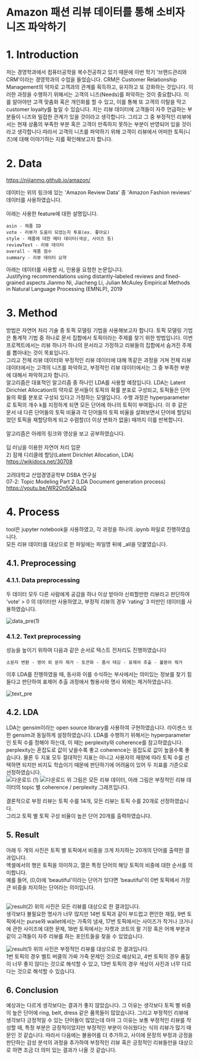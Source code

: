 # Amazon 패션 리뷰 데이터를 통해 소비자 니즈 파악하기

# 1. Introduction

저는 경영학과에서 컴퓨터공학을 복수전공하고 있기 때문에 이번 학기 '브랜드관리와 CRM'이라는 경영학과의 수업을 들었습니다. CRM은 Customer Relationship Management의 약자로 고객과의 관계를 획득하고, 유지하고 또 강화하는 것입니다. 이러한 과정을 수행하기 위해서는 고객의 니즈(Needs)를 파악하는 것이 중요합니다. 이를 알아야만 고객 맞춤화 혹은 개인화를 할 수 있고, 이를 통해 또 고객의 이탈을 막고 customer loyalty를 높일 수 있습니다. 저는 리뷰 데이터에 고객들이 자주 언급하는 부분들이 니즈와 밀접한 관계가 있을 것이라고 생각합니다. 그리고 그 중 부정적인 리뷰에서는 현재 상품의 부족한 부분 혹은 고객이 만족하지 못하는 부분이 반영되어 있을 것이라고 생각합니다.따라서 고객의 니즈를 파악하기 위해 고객이 리뷰에서 어떠한 토픽(니즈)에 대해 이야기하는 지를 확인해보고자 합니다.

# 2. Data

https://nijianmo.github.io/amazon/

데이터는 위의 링크에 있는 'Amazon Review Data' 중 'Amazon Fashion reviews' 데이터를 사용하였습니다.<br>
<br>
아래는 사용한 feature에 대한 설명입니다.

```
asin - 제품 ID
vote - 리뷰가 도움이 되었는지 투표(ex. 좋아요)
style - 제품에 대한 메타 데이터(색상, 사이즈 등)
reviewText - 리뷰 데이터
overall - 제품 점수
summary - 리뷰 데이터 요약
```

아래는 데이터를 사용할 시, 인용을 요청한 논문입니다.<br>
Justifying recommendations using distantly-labeled reviews and fined-grained aspects
Jianmo Ni, Jiacheng Li, Julian McAuley
Empirical Methods in Natural Language Processing (EMNLP), 2019

# 3. Method

방법은 자연어 처리 기술 중 토픽 모델링 기법을 사용해보고자 합니다. 토픽 모델링 기법은 통계적 기법 중 하나로 문서 집합에서 토픽이라는 주제를 찾기 위한 방법입니다. 이번 프로젝트에서는 리뷰 하나가 하나의 문서라고 가정하고 리뷰들의 집합에서 숨겨진 주제를 뽑아내는 것이 목표입니다. <br>
그리고 전체 리뷰 데이터와 부정적인 리뷰 데이터에 대해 똑같은 과정을 거쳐 전체 리뷰 데이터에서는 고객의 니즈를 파악하고, 부정적인 리뷰 데이터에서는 그 중 부족한 부분에 대해서 파악하고자 합니다.<br>
알고리즘은 대표적인 알고리즘 중 하나인 LDA를 사용할 예정입니다. LDA는 Latent Dirichlet Allocation의 약자로 문서들이 토픽의 확률 분포로 구성되고, 토픽들은 단어들의 확률 분포로 구성되 있다고 가정하는 모델입니다. 수행 과정은 hyperparameter로 토픽의 개수 k를 지정하게 되면 모든 단어에 하나의 토픽이 부여됩니다. 이 후 같은 문서 내 다른 단어들의 토픽 비율과 각 단어들의 토픽 비율을 살펴보면서 단어에 할당되었던 토픽을 재할당하게 되고 수렴할(더 이상 변화가 없을) 때까지 이를 반복합니다.<br>
<br>
알고리즘은 아래의 링크와 영상을 보고 공부하였습니다.<br>
<br>
딥 러닝을 이용한 자연어 처리 입문<br> 2) 잠재 디리클레 할당(Latent Dirichlet Allocation, LDA)<br>
https://wikidocs.net/30708 <br>
<br>
고려대학교 산업경영공학부 DSBA 연구실<br>
07-2: Topic Modeling Part 2 (LDA Document generation process)<br>
https://youtu.be/WR2On5QAqJQ
<br>

# 4. Process

tool은 jupyter notebook을 사용하였고, 각 과정을 하나의 .ipynb 파일로 진행하였습니다. <br>
모든 리뷰 데이터를 대상으로 한 파일에는 파일명 뒤에 \_all을 덧붙였습니다.<br>

## 4.1. Preprocessing

### 4.1.1. Data preprocessing <br>

두 데이터 모두 다른 사람에게 공감을 하나 이상 받아야 신뢰할만한 리뷰라고 판단하여 'vote' > 0 의 데이터만 사용하였고, 부정적 리뷰의 경우 'rating' 3 미만인 데이터를 사용하였습니다.<br>

![data_pre(1)](https://user-images.githubusercontent.com/83542989/146908138-cfef78bc-1e72-40b4-a7c5-6a6740c536fa.jpg)

### 4.1.2. Text preprocessing <br>

성능을 높이기 위하여 다음과 같은 순서로 텍스트 전처리도 진행하였습니다<br>

```
소문자 변환 - 영어 외 문자 제거 - 토큰화 - 품사 태깅 - 표제어 추출 - 불용어 제거
```

이후 LDA를 진행하였을 때, 동사와 이를 수식하는 부사에서는 의미있는 정보를 찾기 힘들다고 판단하여 표제어 추출 과정에서 형용사와 명사 외에는 제거하였습니다.

![text_pre](https://user-images.githubusercontent.com/83542989/146908895-508e32b0-a312-4776-8c64-902244140930.jpg)

## 4.2. LDA

LDA는 gensim이라는 open source library를 사용하여 구현하였습니다. 라이센스 또한 gensim과 동일하게 설정하였습니다. LDA를 수행하기 위해서는 hyperparameter인 토픽 수를 정해야 하는데, 이 때는 perplexity와 coherence를 참고하였습니다. perplexity는 혼잡도로 값이 낮을수록 좋고 coherence는 응집도로 값이 높을수록 좋습니다. 물론 두 지표 모두 절대적인 지표는 아니고 사용자의 재량에 따라 토픽 수를 선택하면 되지만 비지도 학습이기 때문에 판단하기에 어려움이 있어 두 지표를 기준으로 선정하였습니다.<br>
![다운로드 (1)](https://user-images.githubusercontent.com/83542989/146909057-60feee99-8e46-4f12-a28d-b7f17a1c48ba.png)
![다운로드](https://user-images.githubusercontent.com/83542989/146909064-e4424433-7d62-4e93-b366-96847cffee25.png)
위 그림은 모든 리뷰 데이터, 아래 그림은 부정적인 리뷰 데이터의 topic 별 coherence / perplexity 그래프입니다.<br>
<br>
결론적으로 부정 리뷰는 토픽 수를 14개, 모든 리뷰는 토픽 수를 20개로 선정하였습니다.<br>
그리고 토픽 별 토픽 구성 비율이 높은 단어 20개를 출력하였습니다.

## 5. Result

아래 두 개의 사진은 토픽 별 토픽에서 비중을 크게 차지하는 20개의 단어를 출력한 결과입니다.<br>
엑셀에서의 행은 토픽을 의미하고, 열은 특정 단어의 해당 토픽의 비중에 대한 순서를 의미합니다.<br>
예를 들어, (0,0)에 'beautiful'이라는 단어가 있다면 'beautiful'이 0번 토픽에서 가장 큰 비중을 차지하는 단어라는 의미입니다.<br>
<br>

![result(2)](https://user-images.githubusercontent.com/83542989/146908152-94143421-b60a-4e4d-8db7-cc6d422efb8d.jpg)
위의 사진은 모든 리뷰를 대상으로 한 결과입니다.<br>
생각보다 불필요한 명사가 너무 많지만 14번 토픽과 같이 부드럽고 편안한 재질, 9번 토픽에서는 purse와 wallet에서는 가죽의 냄새, 17번 토픽에서는 사이즈가 작거나 크거나에 관한 사이즈에 대한 문제, 18번 토픽에서는 자켓과 코트의 팔 기장 혹은 어깨 부분과 같이 고객들이 자주 리뷰를 하는 포인트들을 찾을 수 있었습니다.
<br>

![result(1)](https://user-images.githubusercontent.com/83542989/146908144-9b6c5be9-b7cf-4a92-8f67-a4712ee5da0a.jpg)
위의 사진은 부정적인 리뷰를 대상으로 한 결과입니다.<br>
1번 토픽의 경우 벨트 버클의 가짜 가죽 문제인 것으로 예상되고, 4번 토픽의 경우 품질이 너무 좋지 않다는 것으로 해석할 수 있고, 13번 토픽의 경우 색상이 사진과 너무 다르다는 것으로 해석할 수 있습니다.

## 6. Conclusion

예상과는 다르게 생각보다는 결과가 좋지 않았습니다. 그 이유는 생각보다 토픽 별 비중이 높은 단어에 ring, belt, dress 같은 품목들이 많았습니다. 그리고 부정적인 리뷰에 생각보다 긍정적일 수 있는 단어들이 많았는데 아마 그 이유는 보통 부정적인 리뷰를 작성할 때, 특정 부분은 긍정적이었지만 부정적인 부분이 아쉬웠다는 식의 리뷰가 많기 때문인 것 같습니다. 따라서 다음에는 불용어를 더 추가하고, 사이에 문장의 부정과 긍정을 판단하는 감성 분석의 과정을 추가하여 부정적인 리뷰 혹은 긍정적인 리뷰들만을 대상으로 하면 조금 더 의미 있는 결과가 나올 것 같습니다.
